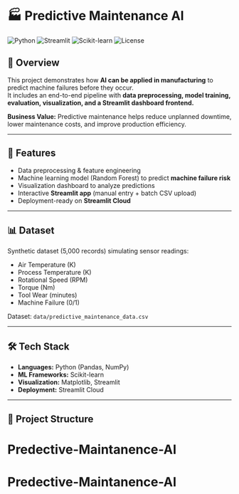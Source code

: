 # 🏭 Predictive Maintenance AI

![Python](https://img.shields.io/badge/Python-3.9-blue)
![Streamlit](https://img.shields.io/badge/Streamlit-Frontend-red)
![Scikit-learn](https://img.shields.io/badge/ML-Scikit--learn-green)
![License](https://img.shields.io/badge/License-MIT-green)

## 📌 Overview
This project demonstrates how **AI can be applied in manufacturing** to predict machine failures before they occur.  
It includes an end-to-end pipeline with **data preprocessing, model training, evaluation, visualization, and a Streamlit dashboard frontend.**  

**Business Value:** Predictive maintenance helps reduce unplanned downtime, lower maintenance costs, and improve production efficiency.

---

## 🚀 Features
- Data preprocessing & feature engineering  
- Machine learning model (Random Forest) to predict **machine failure risk**  
- Visualization dashboard to analyze predictions  
- Interactive **Streamlit app** (manual entry + batch CSV upload)  
- Deployment-ready on **Streamlit Cloud**  

---

## 📊 Dataset
Synthetic dataset (5,000 records) simulating sensor readings:  
- Air Temperature (K)  
- Process Temperature (K)  
- Rotational Speed (RPM)  
- Torque (Nm)  
- Tool Wear (minutes)  
- Machine Failure (0/1)  

Dataset: `data/predictive_maintenance_data.csv`  

---

## 🛠 Tech Stack
- **Languages:** Python (Pandas, NumPy)  
- **ML Frameworks:** Scikit-learn  
- **Visualization:** Matplotlib, Streamlit  
- **Deployment:** Streamlit Cloud  

---

## 📂 Project Structure
# Predective-Maintanence-AI
# Predective-Maintanence-AI
